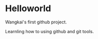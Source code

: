 Helloworld
==========

Wangkai's first github project.

Learnling how to using github and git tools.

